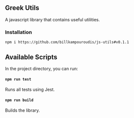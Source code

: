 ## Greek Utils

A javascript library that contains useful utilities.

### Installation

```
npm i https://github.com/billkampouroudis/js-utils#v0.1.1
```

## Available Scripts

In the project directory, you can run:

#### `npm run test`

Runs all tests using Jest.

#### `npm run build`

Builds the library.
